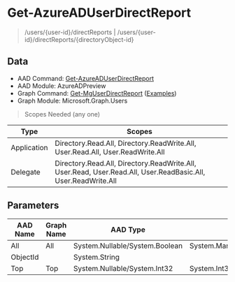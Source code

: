 # Get-AzureADUserDirectReport

> /users/{user-id}/directReports | /users/{user-id}/directReports/{directoryObject-id}

## Data

+ AAD Command: [Get-AzureADUserDirectReport](https://docs.microsoft.com/en-us/powershell/module/AzureADPreview/Get-AzureADUserDirectReport)
+ AAD Module: AzureADPreview
+ Graph Command: [Get-MgUserDirectReport](https://docs.microsoft.com/en-us/powershell/module/Microsoft.Graph.Users/Get-MgUserDirectReport) ([Examples](https://github.com/orgs/msgraph/discussions?discussions_q=Get-MgUserDirectReport))
+ Graph Module: Microsoft.Graph.Users

> Scopes Needed (any one)

|Type|Scopes|
|---|---|
|Application|Directory.Read.All, Directory.ReadWrite.All, User.Read.All, User.ReadWrite.All|
|Delegate|Directory.Read.All, Directory.ReadWrite.All, User.Read, User.Read.All, User.ReadBasic.All, User.ReadWrite.All|

## Parameters

|AAD Name|Graph Name|AAD Type|Graph Type|Infos|
|---|---|---|---|---|
|All|All|System.Nullable/System.Boolean|System.Management.Automation.SwitchParameter||
|ObjectId||System.String|||
|Top|Top|System.Nullable/System.Int32|System.Int32||

